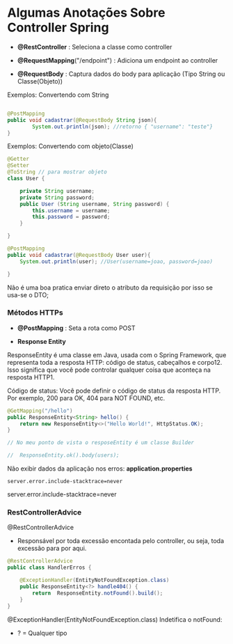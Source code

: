 # Algumas Anotações Sobre Controller Spring

- **@RestController** : Seleciona a classe como controller
- **@RequestMapping**("/endpoint") : Adiciona um endpoint ao controller

- **@RequestBody** : Captura dados do body para aplicação (Tipo String ou Classe(Objeto))

Exemplos: Convertendo com String

```java

@PostMapping
public void cadastrar(@RequestBody String json){
		System.out.println(json); //retorno { "username": "teste"}
}
```
Exemplos: Convertendo com objeto(Classe)

```java
@Getter
@Setter
@ToString // para mostrar objeto
class User {

	private String username;
	private String password;
	public User (String username, String password) {
		this.username = username;
		this.password = password;
	}

}

@PostMapping
public void cadastrar(@RequestBody User user){
	System.out.println(user); //User(username=joao, password=joao)

}
```

Não é uma boa pratica enviar direto o atributo da 
requisição por isso se usa-se o DTO;

### Métodos HTTPs

- **@PostMapping** : Seta a rota como POST


- **Response Entity**

ResponseEntity é uma classe em Java, usada com o Spring Framework, que representa toda a resposta HTTP: código de status, cabeçalhos e corpo12. Isso significa que você pode controlar qualquer coisa que aconteça na resposta HTTP1.

Código de status: Você pode definir o código de status da resposta HTTP. Por exemplo, 200 para OK, 404 para NOT FOUND, etc.

````java
@GetMapping("/hello")
public ResponseEntity<String> hello() {
    return new ResponseEntity<>("Hello World!", HttpStatus.OK);
}

// No meu ponto de vista o resposeEntity é um classe Builder

//  ResponseEntity.ok().body(users);
````
Não exibir dados da aplicação nos erros: 
**application.properties**
````
server.error.include-stacktrace=never
````
server.error.include-stacktrace=never



### RestControllerAdvice


@RestControllerAdvice

- Responsável por toda excessão encontada
pelo controller, ou seja, toda excessão para por aqui.

````java
@RestControllerAdvice
public class HandlerErros {

	@ExceptionHandler(EntityNotFoundException.class)
	public ResponseEntity<?> handle404() {
		return  ResponseEntity.notFound().build();
	}
}

````
@ExceptionHandler(EntityNotFoundException.class) 
Indetifica o notFound:

- ? = Qualquer tipo